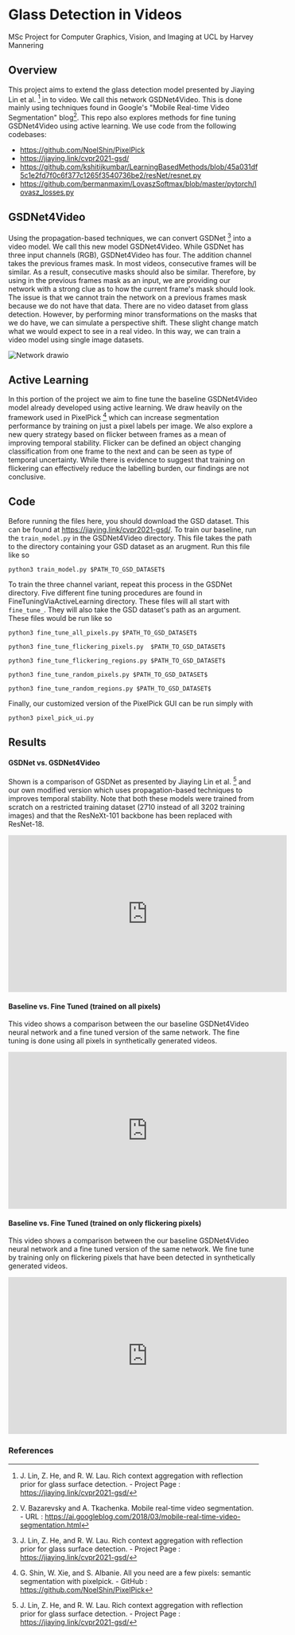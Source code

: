 # Glass Detection in Videos

MSc Project for Computer Graphics, Vision, and Imaging at UCL by Harvey Mannering

## Overview

This project aims to extend the glass detection model presented by Jiaying Lin et al. [^1] in to video.  We call this network GSDNet4Video.  This is done mainly using techniques found in Google's "Mobile Real-time Video Segmentation" blog[^2].  This repo also explores methods for fine tuning GSDNet4Video using active learning. We use code from the following codebases:
- https://github.com/NoelShin/PixelPick
- https://jiaying.link/cvpr2021-gsd/
- https://github.com/kshitijkumbar/LearningBasedMethods/blob/45a031df5c1e2fd7f0c6f377c1265f3540736be2/resNet/resnet.py
- https://github.com/bermanmaxim/LovaszSoftmax/blob/master/pytorch/lovasz_losses.py

## GSDNet4Video

Using the propagation-based techniques, we can convert GSDNet [^1] into a video model.  We call this new model GSDNet4Video.  While GSDNet has three input channels (RGB), GSDNet4Video has four.  The addition channel takes the previous frames mask.  In most videos, consecutive frames will be similar.  As a result, consecutive masks should also be similar.  Therefore, by using in the previous frames mask as an input, we are providing our network with a strong clue as to how the current frame's mask should look.  The issue is that we cannot train the network on a previous frames mask because we do not have that data.  There are no video dataset from glass detection.  However, by performing minor transformations on the masks that we do have, we can simulate a perspective shift. These slight change match what we would expect to see in a real video.  In this way, we can train a video model using single image datasets.

![Network drawio](https://user-images.githubusercontent.com/60523103/188334935-03532005-bb17-49d4-8309-1119bc8af6fd.png)

## Active Learning
In this portion of the project we aim to fine tune the baseline GSDNet4Video model already developed using active learning.  We draw heavily on the framework used in PixelPick [^3] which can increase segmentation performance by training on just a pixel labels per image.  We also explore a new query strategy based on flicker between frames as a mean of improving temporal stability.  Flicker can be defined an object changing classification from one frame to the next and can be seen as type of temporal uncertainty.  While there is evidence to suggest that training on flickering can effectively reduce the labelling burden, our findings are not conclusive. 

## Code

Before running the files here, you should download the GSD dataset.  This can be found at https://jiaying.link/cvpr2021-gsd/.  To train our baseline, run the `train_model.py` in the GSDNet4Video directory.  This file takes the path to the directory containing your GSD dataset as an arugment.  Run this file like so

```
python3 train_model.py $PATH_TO_GSD_DATASET$
```

To train the three channel variant, repeat this process in the GSDNet directory.  Five different fine tuning procedures are found in FineTuningViaActiveLearning directory.  These files will all start with `fine_tune_`.  They will also take the GSD dataset's path as an argument.  These files would be run like so

```
python3 fine_tune_all_pixels.py $PATH_TO_GSD_DATASET$

python3 fine_tune_flickering_pixels.py  $PATH_TO_GSD_DATASET$

python3 fine_tune_flickering_regions.py $PATH_TO_GSD_DATASET$

python3 fine_tune_random_pixels.py $PATH_TO_GSD_DATASET$

python3 fine_tune_random_regions.py $PATH_TO_GSD_DATASET$
```

Finally, our customized version of the PixelPick GUI can be run simply with

```
python3 pixel_pick_ui.py
```
## Results

#### GSDNet vs. GSDNet4Video

Shown is a comparison of GSDNet as presented by Jiaying Lin et al. [^1] and our own modified version which uses propagation-based techniques to improves temporal stability.  Note that both these models were trained from scratch on a restricted training dataset (2710 instead of all  3202 training images) and that the ResNeXt-101 backbone has been replaced with ResNet-18.

<iframe width="560" height="315" src="https://www.youtube.com/embed/SYh0NOeJ81w" title="YouTube video player" frameborder="0" allow="accelerometer; autoplay; clipboard-write; encrypted-media; gyroscope; picture-in-picture" allowfullscreen></iframe>

#### Baseline vs. Fine Tuned (trained on all pixels)

This video shows a comparison between the our baseline GSDNet4Video neural network and a fine tuned version of the same network.   The fine tuning is done using all pixels in synthetically generated videos.

<iframe width="560" height="315" src="https://www.youtube.com/embed/ZS90ZS_6w4M" title="YouTube video player" frameborder="0" allow="accelerometer; autoplay; clipboard-write; encrypted-media; gyroscope; picture-in-picture" allowfullscreen></iframe>

#### Baseline vs. Fine Tuned (trained on only flickering pixels)

This video shows a comparison between the our baseline GSDNet4Video neural network and a fine tuned version of the same network.   We fine tune by training only on flickering pixels that have been detected in synthetically generated videos.

<iframe width="560" height="315" src="https://www.youtube.com/embed/I7SNgZywqvA" title="YouTube video player" frameborder="0" allow="accelerometer; autoplay; clipboard-write; encrypted-media; gyroscope; picture-in-picture" allowfullscreen></iframe>



### References

[^1]: J. Lin, Z. He, and R. W. Lau. Rich context aggregation with reflection prior for glass surface detection. - Project Page : https://jiaying.link/cvpr2021-gsd/
[^2]: V. Bazarevsky and A. Tkachenka. Mobile real-time video segmentation. - URL : https://ai.googleblog.com/2018/03/mobile-real-time-video-segmentation.html
[^3]: G. Shin, W. Xie, and S. Albanie. All you need are a few pixels: semantic segmentation with pixelpick. - GitHub : https://github.com/NoelShin/PixelPick

